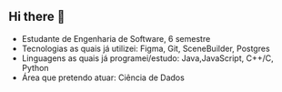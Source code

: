 ## Hi there 👋

- Estudante de Engenharia de Software, 6 semestre
- Tecnologias as quais já utilizei: Figma, Git, SceneBuilder, Postgres
- Linguagens as quais já programei/estudo: Java,JavaScript, C++/C, Python
- Área que pretendo atuar: Ciência de Dados
  
